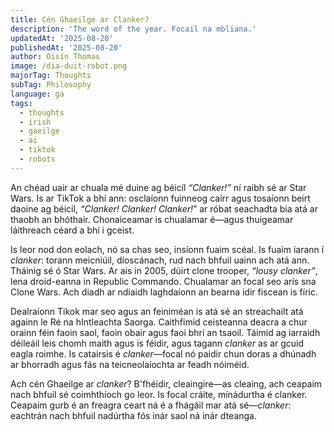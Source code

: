 ```yaml
---
title: Cén Ghaeilge ar Clanker?
description: 'The word of the year. Focail na mbliana.'
updatedAt: '2025-08-20'
publishedAt: '2025-08-20'
author: Oisín Thomas
image: /dia-duit-robot.png
majorTag: Thoughts
subTag: Philosophy
language: ga
tags:
  - thoughts
  - irish
  - gaeilge
  - ai
  - tiktok
  - robots
---
```


An chéad uair ar chuala mé duine ag béicíl *“Clanker!”* ní raibh sé ar Star Wars. Is ar TikTok a bhí ann: osclaíonn fuinneog cairr agus tosaíonn beirt daoine ag béicíl, *“Clanker! Clanker! Clanker!*” ar róbat seachadta bia atá ar thaobh an bhóthair. Chonaiceamar is chualamar é—agus thuigeamar láithreach céard a bhí i gceist.

Is leor nod don eolach, nó sa chas seo, insíonn fuaim scéal. Is fuaim iarann í *clanker*: torann meicniúil, díoscánach, rud nach bhfuil uainn ach atá ann. Tháinig sé ó Star Wars. Ar ais in 2005, dúirt clone trooper, *“lousy clanker”*, lena droid-eanna in Republic Commando. Chualamar an focal seo arís sna Clone Wars. Ach diadh ar ndiaidh laghdaíonn an bearna idir fiscean is fíric.

Dealraíonn Tikok mar seo agus an feiniméan is atá sé an streachailt atá againn le Ré na hIntleachta Saorga. Caithfimid ceisteanna deacra a chur orainn féin faoin saol, faoin obair agus faoi bhrí an tsaoil. Táimid ag iarraidh déileáil leis chomh maith agus is féidir, agus tagann *clanker* as ar gcuid eagla roimhe. Is catairsis é *clanker*—focal nó paidir chun doras a dhúnadh ar bhorradh agus fás na teicneolaíochta ar feadh nóiméid.

Ach cén Ghaeilge ar *clanker*? B'fhéidir, cleaingire—as cleaing, ach ceapaim nach bhfuil sé coimhthíoch go leor. Is focal cráite, mínádurtha é clanker. Ceapaim gurb é an freagra ceart ná é a fhágáil mar atá sé—*clanker*: eachtrán nach bhfuil nadúrtha fós inár saol ná inár dteanga.
